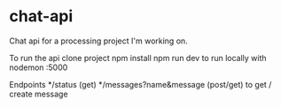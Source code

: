 # chat-api
Chat api for a processing project I'm working on. 


To run the api
clone project
npm install
npm run dev to run locally with nodemon :5000


Endpoints
*/status (get)
*/messages?name&message (post/get) to get / create message
